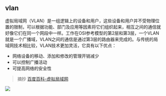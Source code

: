 ## vlan

虚拟局域网（VLAN）是一组逻辑上的设备和用户，这些设备和用户并不受物理位置的限制，可以根据功能、部门及应用等因素将它们组织起来，相互之间的通信就好像它们在同一个网段中一样。工作在OSI参考模型的第2层和第3层，一个VLAN就是一个广播域，VLAN之间的通信是通过第3层的路由器来完成的。与传统的局域网技术相比较，VLAN技术更加灵活，它具有以下优点： 
* 网络设备的移动、添加和修改的管理开销减少
* 可以控制广播活动
* 可提高网络的安全性

> 摘抄 [百度百科-虚拟局域网](https://baike.baidu.com/item/%E8%99%9A%E6%8B%9F%E5%B1%80%E5%9F%9F%E7%BD%91/419962?fromtitle=VLAN)

![](https://i.postimg.cc/3xyQHvBB/Snipaste-2019-11-02-10-29-01.png)
